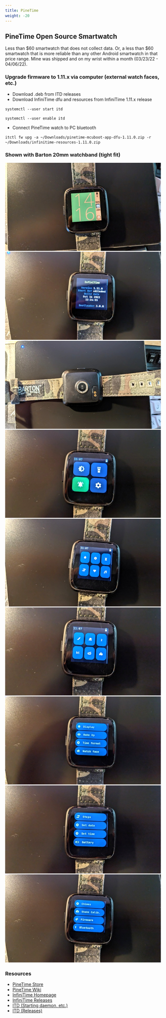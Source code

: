 ```yaml
---
title: PineTime
weight: -20
---
```


## PineTime Open Source Smartwatch
Less than $60 smartwatch that does not collect data. Or, a less than $60 smartwatch that is more reliable than any other Android smartwatch in that price range. Mine was shipped and on my wrist within a month (03/23/22 - 04/06/22).


### Upgrade firmware to 1.11.x via computer (external watch faces, etc.)
- Download .deb from ITD releases
- Download InfiniTime dfu and resources from InfiniTime 1.11.x release
```
systemctl --user start itd
```
```
systemctl --user enable itd
```
- Connect PineTime watch to PC bluetooth
```
itctl fw upg -a ~/Downloads/pinetime-mcuboot-app-dfu-1.11.0.zip -r ~/Downloads/infinitime-resources-1.11.0.zip
```


### Shown with Barton 20mm watchband (tight fit)

<div style="text-align: center;">
<img src="/Linux/Devices/images/pinetime_230122_front.jpg" title="PineTime - Front"/>
<img src="/Linux/Devices/images/pinetime_230122_version.jpg" title="PineTime - Firmware Version"/>
<img src="/Linux/Devices/images/pinetime_230122_back.jpg" title="PineTime - Back with Barton band"/>
<img src="/Linux/Devices/images/pinetime_230122_main.jpg" title="PineTime - Main Menu"/>
<img src="/Linux/Devices/images/pinetime_230122_apps_pg1.jpg" title="PineTime - Apps Page 1"/>
<img src="/Linux/Devices/images/pinetime_230122_apps_pg2.jpg" title="PineTime - Apps Page 2"/>
<img src="/Linux/Devices/images/pinetime_230122_settings_pg1.jpg" title="PineTime - Settings Page 1"/>
<img src="/Linux/Devices/images/pinetime_230122_settings_pg2.jpg" title="PineTime - Settings Page 2"/>
<img src="/Linux/Devices/images/pinetime_230122_settings_pg3.jpg" title="PineTime - Settings Page 3"/>
</div>


### Resources
- [PineTime Store](https://www.pine64.org/pinetime/)
- [PineTime Wiki](https://wiki.pine64.org/index.php/PineTime)
- [InfiniTime Homepage](https://infinitime.io/)
- [InfiniTime Releases](https://github.com/InfiniTimeOrg/InfiniTime/releases)
- [ITD (Starting daemon, etc.)](https://gitea.arsenm.dev/Arsen6331/itd)
- [ITD (Releases)](https://gitea.arsenm.dev/Arsen6331/itd/releases)
